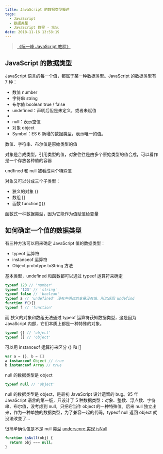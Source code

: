```yaml
---
title: JavaScript 的数据类型概述
tags:
  - JavaScript
  - 数据类型
  - JavaScript 教程 - 笔记
date: 2018-11-16 13:58:19
---
```


> [《阮一峰 JavaScript 教程》](https://wangdoc.com/javascript/)

## JavaScript 的数据类型

JavaScript 语言的每一个值，都属于某一种数据类型。JavaScript 的数据类型有 7 种：

- 数值 number
- 字符串 string
- 布尔值 boolean true / false
- undefined：声明后但是未定义，或者未赋值
- 
- null：表示空值
- 对象 object
- Symbol：ES 6 新增的数据类型，表示唯一的值。

数值、字符串、布尔值是原始类型的值

对象是合成类型，引用类型的值，对象往往是由多个原始类型的值合成，可以看作是一个存放各种值的容器

undfined 和 null 被看成两个特殊值

对象又可以分成三个子类型：

- 狭义的对象 {}
- 数组 []
- 函数 function(){}

函数式一种数据类型，因为它能作为值赋值给变量

## 如何确定一个值的数据类型

有三种方法可以用来确定 JavaScript 值的数据类型：

- typeof 运算符
- instanceof 运算符
- Object.prototype.toString 方法

基本类型，undefined 和函数都可以通过 typeof 运算符来确定

```js
typeof 123 // 'number'
typeof '123' // 'string'
typeof false // 'boolean'
typeof a // 'undefined' 没有声明过的变量没有值，所以返回 undefind
function f(){}
typeof f // 'function'
```

而 狭义的对象和数组无法通过 typeof 运算符获知数据类型，这是因为 JavaScript 内部，它们本质上都是一种特殊的对象。

```js
typeof {} // 'object'
typeof [] // 'object'
```

可以用 instanceof 运算符来区分 {} 和 []

```js
var a = {}, b = []
a instanceof Object // true
b instanceof Array // true
```

null 的数据类型是 object

```js
typeof null // 'object'
```

null 的数据类型是 object，是最初 JavaScript 设计遗留的 bug。95 年 JavaScript 语言的第一版，只设计了 5 种数据类型：对象、整数、浮点数、字符串、布尔值，没考虑到 null，只把它当作 object 的一种特殊值。后来 null 独立出来，作为一种单独的数据类型，为了兼容一起的代码，typeof null 返回 object 就没法改变了... 

很简单确认值是不是 null 类型 [underscore 实现 isNull](https://underscorejs.org/docs/underscore.html#section-155)

```js
function isNull(obj) {
  return obj === null;
}
```